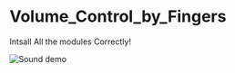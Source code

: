 # Volume_Control_by_Fingers

Intsall All the modules Correctly!


![Sound demo](https://user-images.githubusercontent.com/71262550/153020103-c68c06f3-2a16-4143-ae0c-d93b5b9a25fc.gif)
